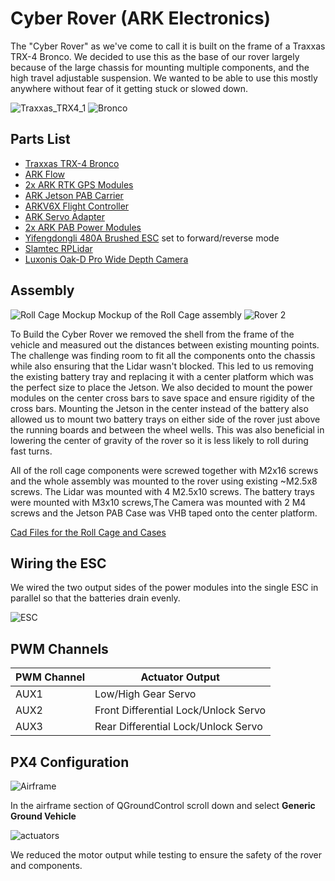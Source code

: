 # Cyber Rover (ARK Electronics)

The "Cyber Rover" as we've come to call it is built on the frame of a Traxxas TRX-4 Bronco. We decided to use this as the base of our rover largely because of the large chassis for mounting multiple components, and the high travel adjustable suspension. We wanted to be able to use this mostly anywhere without fear of it getting stuck or slowed down.

![Traxxas_TRX4_1](../../assets/airframes/rover/cyber_rover/cyber_rover_1.jpeg)
![Bronco](../../assets/airframes/rover/cyber_rover/traxxas_trx4_1.jpeg)

## Parts List

- [Traxxas TRX-4 Bronco](https://traxxas.com/products/models/electric/trx-4-bronco)
- [ARK Flow](../dronecan/ark_flow.md)
- [2x ARK RTK GPS Modules](../dronecan/ark_rtk_gps.md)
- [ARK Jetson PAB Carrier](https://arkelectron.com/product/ark-jetson-pab-carrier/)
- [ARKV6X Flight Controller](../flight_controller/arkv6x.md)
- [ARK Servo Adapter](https://arkelectron.com/product/servo-adapter/)
- [2x ARK PAB Power Modules](https://arkelectron.com/product/ark-pab-power-module/)
- [Yifengdongli 480A Brushed ESC](https://www.amazon.com/gp/product/B09M7CGLZ8/ref=ppx_yo_dt_b_search_asin_title?ie=UTF8&psc=1) set to forward/reverse mode
- [Slamtec RPLidar](https://www.amazon.com/Slamtec-RPLIDAR-Scanning-Avoidance-Navigation/dp/B07TJW5SXF/ref=sr_1_1_sspa?keywords=rplidar&qid=1692035817&sprefix=RPlidar%2Caps%2C177&sr=8-1-spons&ufe=app_do%3Aamzn1.fos.006c50ae-5d4c-4777-9bc0-4513d670b6bc&sp_csd=d2lkZ2V0TmFtZT1zcF9hdGY&psc=1)
- [Luxonis Oak-D Pro Wide Depth Camera](https://www.amazon.com/Luxonis-Oak-D-Pro-Wide-Robotics-Camera/dp/B0BMM63T5Z/ref=sr_1_2?keywords=oak-d+pro+w&qid=1692035889&sprefix=OAK+d+pro+w%2Caps%2C152&sr=8-2&ufe=app_do%3Aamzn1.fos.2b70bf2b-6730-4ccf-ab97-eb60747b8daf)

## Assembly

![Roll Cage Mockup](../../assets/airframes/rover/cyber_rover/roll_cage_mockup_v4.jpg)
Mockup of the Roll Cage assembly
![Rover 2](../../assets/airframes/rover/cyber_rover/cyber_rover_2.jpeg)

To Build the Cyber Rover we removed the shell from the frame of the vehicle and measured out the distances between existing mounting points. The challenge was finding room to fit all the components onto the chassis while also ensuring that the Lidar wasn't blocked. This led to us removing the existing battery tray and replacing it with a center platform which was the perfect size to place the Jetson. We also decided to mount the power modules on the center cross bars to save space and ensure rigidity of the cross bars. Mounting the Jetson in the center instead of the battery also allowed us to mount two battery trays on either side of the rover just above the running boards and between the wheel wells. This was also beneficial in lowering the center of gravity of the rover so it is less likely to roll during fast turns.

All of the roll cage components were screwed together with M2x16 screws and the whole assembly was mounted to the rover using existing ~M2.5x8 screws. The Lidar was mounted with 4 M2.5x10 screws. The battery trays were mounted with M3x10 screws,The Camera was mounted with 2 M4 screws and the Jetson PAB Case was VHB taped onto the center platform.

[Cad Files for the Roll Cage and Cases](../../assets/airframes/rover/cyber_rover/cyber_rover_cad_files.zip)

## Wiring the ESC

We wired the two output sides of the power modules into the single ESC in parallel so that the batteries drain evenly.

![ESC](../../assets/airframes/rover/cyber_rover/esc_cables.jpeg)

## PWM Channels

| PWM Channel | Actuator Output                      |
| ----------- | ------------------------------------ |
| AUX1        | Low/High Gear Servo                  |
| AUX2        | Front Differential Lock/Unlock Servo |
| AUX3        | Rear Differential Lock/Unlock Servo  |

## PX4 Configuration

![Airframe](../../assets/airframes/rover/cyber_rover/airframe.png)

In the airframe section of QGroundControl scroll down and select **Generic Ground Vehicle**

![actuators](../../assets/airframes/rover/cyber_rover/qgc_actuators.png)

We reduced the motor output while testing to ensure the safety of the rover and components.
